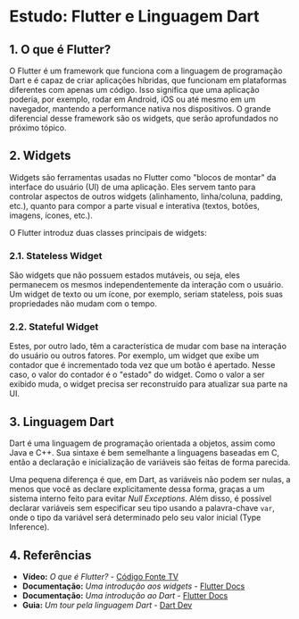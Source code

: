 # Estudo: Flutter e Linguagem Dart

## 1. O que é Flutter?
O Flutter é um framework que funciona com a linguagem de programação Dart e é capaz de criar aplicações híbridas, que funcionam em plataformas diferentes com apenas um código. Isso significa que uma aplicação poderia, por exemplo, rodar em Android, iOS ou até mesmo em um navegador, mantendo a performance nativa nos dispositivos. O grande diferencial desse framework são os widgets, que serão aprofundados no próximo tópico.

## 2. Widgets
Widgets são ferramentas usadas no Flutter como "blocos de montar" da interface do usuário (UI) de uma aplicação. Eles servem tanto para controlar aspectos de outros widgets (alinhamento, linha/coluna, padding, etc.), quanto para compor a parte visual e interativa (textos, botões, imagens, ícones, etc.).

O Flutter introduz duas classes principais de widgets:

### 2.1. Stateless Widget
São widgets que não possuem estados mutáveis, ou seja, eles permanecem os mesmos independentemente da interação com o usuário. Um widget de texto ou um ícone, por exemplo, seriam stateless, pois suas propriedades não mudam com o tempo.

### 2.2. Stateful Widget
Estes, por outro lado, têm a característica de mudar com base na interação do usuário ou outros fatores. Por exemplo, um widget que exibe um contador que é incrementado toda vez que um botão é apertado. Nesse caso, o valor do contador é o "estado" do widget. Como o valor a ser exibido muda, o widget precisa ser reconstruído para atualizar sua parte na UI.

## 3. Linguagem Dart
Dart é uma linguagem de programação orientada a objetos, assim como Java e C++. Sua sintaxe é bem semelhante a linguagens baseadas em C, então a declaração e inicialização de variáveis são feitas de forma parecida.

Uma pequena diferença é que, em Dart, as variáveis não podem ser nulas, a menos que você as declare explicitamente dessa forma, graças a um sistema interno feito para evitar *Null Exceptions*. Além disso, é possível declarar variáveis sem especificar seu tipo usando a palavra-chave `var`, onde o tipo da variável será determinado pelo seu valor inicial (Type Inference).

## 4. Referências
* **Vídeo:** *O que é Flutter?* - [Código Fonte TV](https://www.youtube.com/watch?v=XkEA4xT34jg)
* **Documentação:** *Uma introdução aos widgets* - [Flutter Docs](https://docs.flutter.dev/get-started/fundamentals/widgets)
* **Documentação:** *Uma introdução ao Dart* - [Flutter Docs](https://docs.flutter.dev/get-started/fundamentals/dart)
* **Guia:** *Um tour pela linguagem Dart* - [Dart Dev](https://dart.dev/language#imports)
